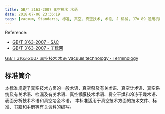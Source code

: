 ```yaml
---
title: GB/T 3163-2007 真空技术 术语
date: 2018-07-06 23:36:19
tags: [vacuum, Standards, 标准, 真空, 真空技术, 术语, J_机械, J70_89_通用机械与设备, J78_真空技术与设备]
---
```


Reference:

- [GB/T 3163-2007 - SAC](http://www.sac.gov.cn/was5/web/search?channelid=97779&templet=gjcxjg_detail.jsp&searchword=STANDARD_CODE='GB/T%203163-2007')
- [GB/T 3163-2007 - 工标网](http://www.csres.com/detail/185518.html)

[GB/T 3163-2007 真空技术 术语 Vacuum technology - Terminology](GB_T_3163-2007_真空技术_术语.pdf)

## 标准简介

本标准规定了真空技术方面的一般术语、真空泵及有关术语、真空计术语、真空系统及有关术语、检漏及有关术语、真空镀膜技术术语、真空干燥和冷冻干燥术语、表面分析技术术语和真空冶金术语。
本标准适用于真空技术方面的技术文件、标准、书籍和手册等有关资料的编写。
